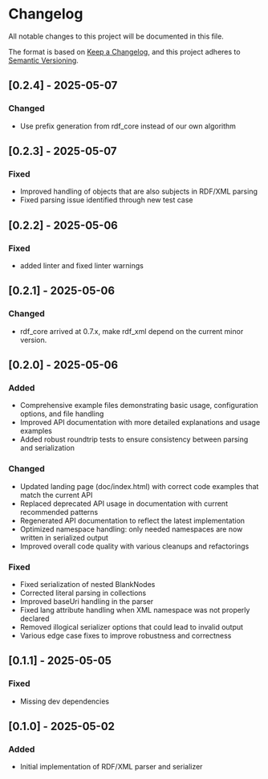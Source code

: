 # Changelog

All notable changes to this project will be documented in this file.

The format is based on [Keep a Changelog](https://keepachangelog.com/en/1.0.0/),
and this project adheres to [Semantic Versioning](https://semver.org/spec/v2.0.0.html).

## [0.2.4] - 2025-05-07

### Changed

- Use prefix generation from rdf_core instead of our own algorithm

## [0.2.3] - 2025-05-07

### Fixed

- Improved handling of objects that are also subjects in RDF/XML parsing
- Fixed parsing issue identified through new test case


## [0.2.2] - 2025-05-06

### Fixed

- added linter and fixed linter warnings


## [0.2.1] - 2025-05-06

### Changed

- rdf_core arrived at 0.7.x, make rdf_xml depend on the current minor version.

## [0.2.0] - 2025-05-06

### Added

- Comprehensive example files demonstrating basic usage, configuration options, and file handling
- Improved API documentation with more detailed explanations and usage examples
- Added robust roundtrip tests to ensure consistency between parsing and serialization

### Changed

- Updated landing page (doc/index.html) with correct code examples that match the current API
- Replaced deprecated API usage in documentation with current recommended patterns
- Regenerated API documentation to reflect the latest implementation
- Optimized namespace handling: only needed namespaces are now written in serialized output
- Improved overall code quality with various cleanups and refactorings

### Fixed

- Fixed serialization of nested BlankNodes
- Corrected literal parsing in collections
- Improved baseUri handling in the parser
- Fixed lang attribute handling when XML namespace was not properly declared
- Removed illogical serializer options that could lead to invalid output
- Various edge case fixes to improve robustness and correctness

## [0.1.1] - 2025-05-05

### Fixed

- Missing dev dependencies

## [0.1.0] - 2025-05-02

### Added

- Initial implementation of RDF/XML parser and serializer
